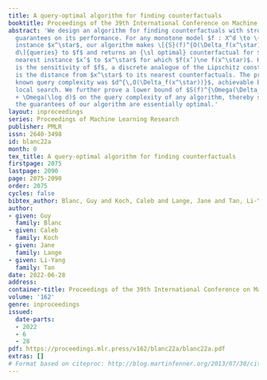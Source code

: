 ```yaml
---
title: A query-optimal algorithm for finding counterfactuals
booktitle: Proceedings of the 39th International Conference on Machine Learning
abstract: 'We design an algorithm for finding counterfactuals with strong theoretical
  guarantees on its performance. For any monotone model $f : X^d \to \{0,1\}$ and
  instance $x^\star$, our algorithm makes \[{S}(f)^{O(\Delta_f(x^\star))}\cdot \log
  d\]{queries} to $f$ and returns an {\sl optimal} counterfactual for $x^\star$: a
  nearest instance $x’$ to $x^\star$ for which $f(x’)\ne f(x^\star)$. Here $S(f)$
  is the sensitivity of $f$, a discrete analogue of the Lipschitz constant, and $\Delta_f(x^\star)$
  is the distance from $x^\star$ to its nearest counterfactuals. The previous best
  known query complexity was $d^{\,O(\Delta_f(x^\star))}$, achievable by brute-force
  local search. We further prove a lower bound of $S(f)^{\Omega(\Delta_f(x^\star))}
  + \Omega(\log d)$ on the query complexity of any algorithm, thereby showing that
  the guarantees of our algorithm are essentially optimal.'
layout: inproceedings
series: Proceedings of Machine Learning Research
publisher: PMLR
issn: 2640-3498
id: blanc22a
month: 0
tex_title: A query-optimal algorithm for finding counterfactuals
firstpage: 2075
lastpage: 2090
page: 2075-2090
order: 2075
cycles: false
bibtex_author: Blanc, Guy and Koch, Caleb and Lange, Jane and Tan, Li-Yang
author:
- given: Guy
  family: Blanc
- given: Caleb
  family: Koch
- given: Jane
  family: Lange
- given: Li-Yang
  family: Tan
date: 2022-06-28
address:
container-title: Proceedings of the 39th International Conference on Machine Learning
volume: '162'
genre: inproceedings
issued:
  date-parts:
  - 2022
  - 6
  - 28
pdf: https://proceedings.mlr.press/v162/blanc22a/blanc22a.pdf
extras: []
# Format based on citeproc: http://blog.martinfenner.org/2013/07/30/citeproc-yaml-for-bibliographies/
---
```

